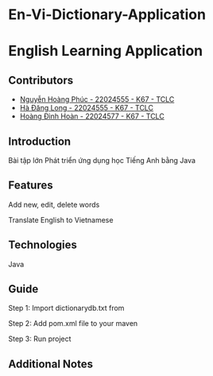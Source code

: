 # En-Vi-Dictionary-Application
# English Learning Application

## Contributors

- [Nguyễn Hoàng Phúc - 22024555 - K67 - TCLC](https://github.com/nphuc0111dev)
- [Hà Đăng Long - 22024555 - K67 - TCLC](https://github.com/lh6104)
- [Hoàng Đình Hoàn - 22024577 - K67 - TCLC](https://github.com/o0osineee)
## Introduction

Bài tập lớn Phát triển ứng dụng học Tiếng Anh bằng Java

## Features

Add new, edit, delete words

Translate English to Vietnamese

## Technologies

Java

## Guide

Step 1: Import dictionarydb.txt from

Step 2: Add pom.xml file to your maven

Step 3: Run project 


## Additional Notes
